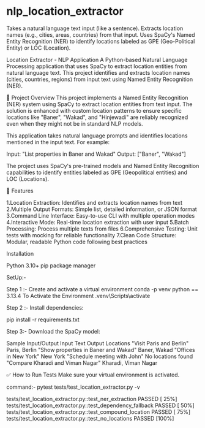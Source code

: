 # nlp_location_extractor
Takes a natural language text input (like a sentence).  Extracts location names (e.g., cities, areas, countries) from that input.  Uses SpaCy's Named Entity Recognition (NER) to identify locations labeled as GPE (Geo-Political Entity) or LOC (Location).

Location Extractor - NLP Application
A Python-based Natural Language Processing application that uses SpaCy to extract location entities from natural language text. This project identifies and extracts location names (cities, countries, regions) from input text using Named Entity Recognition (NER).

🎯 Project Overview
This project implements a Named Entity Recognition (NER) system using SpaCy to extract location entities from text input. The solution is enhanced with custom location patterns to ensure specific locations like "Baner", "Wakad", and "Hinjewadi" are reliably recognized even when they might not be in standard NLP models.

This application takes natural language prompts and identifies locations mentioned in the input text. For example:

Input: "List properties in Baner and Wakad"
Output: ["Baner", "Wakad"]

The project uses SpaCy's pre-trained models and Named Entity Recognition capabilities to identify entities labeled as GPE (Geopolitical entities) and LOC (Locations).

🚀 Features

1.Location Extraction: Identifies and extracts location names from text
2.Multiple Output Formats: Simple list, detailed information, or JSON format
3.Command Line Interface: Easy-to-use CLI with multiple operation modes
4.Interactive Mode: Real-time location extraction with user input
5.Batch Processing: Process multiple texts from files
6.Comprehensive Testing: Unit tests with mocking for reliable functionality
7.Clean Code Structure: Modular, readable Python code following best practices

Installation

Python 3.10+
pip package manager

SetUp:-

Step 1 :- Create and activate a virtual environment 
        conda -p venv python == 3.13.4
    To Activate the Environment
        .venv\Scripts\activate

Step 2 :-  Install dependencies:

pip install -r requirements.txt

Step 3:- Download the SpaCy model:



Sample Input/Output
Input Text	                                   Output Locations
"Visit Paris and Berlin"	                    Paris, Berlin
"Show properties in Baner and Wakad"	            Baner, Wakad
"Offices in New York"                               New York
"Schedule meeting with John"	                    No locations found
"Compare Kharadi and Viman Nagar"	            Kharadi, Viman Nagar

✅ How to Run Tests
Make sure your virtual environment is activated.

command:-  pytest tests/test_location_extractor.py -v

tests/test_location_extractor.py::test_ner_extraction PASSED                                                                        [ 25%]
tests/test_location_extractor.py::test_dependency_fallback PASSED                                                                   [ 50%]
tests/test_location_extractor.py::test_compound_location PASSED                                                                     [ 75%]
tests/test_location_extractor.py::test_no_locations PASSED                                                                          [100%]


